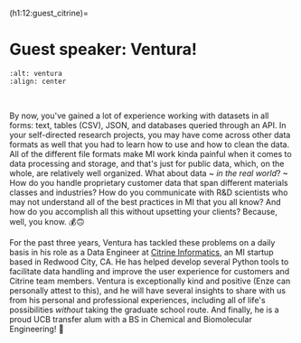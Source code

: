 (h1:12:guest_citrine)=
# Guest speaker: Ventura!

```{image} ../../assets/fig/week_3/12/ventura.jpg
:alt: ventura
:align: center
```

&nbsp;

By now, you've gained a lot of experience working with datasets in all forms: text, tables (CSV), JSON, and databases queried through an API.
In your self-directed research projects, you may have come across other data formats as well that you had to learn how to use and how to clean the data.
All of the different file formats make MI work kinda painful when it comes to data processing and storage, and that's just for public data, which, on the whole, are relatively well organized.
What about data ~ _in the real world_? ~ 
How do you handle proprietary customer data that span different materials classes and industries?
How do you communicate with R&D scientists who may not understand all of the best practices in MI that you all know?
And how do you accomplish all this without upsetting your clients? 
Because, well, you know. 💰🙃

For the past three years, Ventura has tackled these problems on a daily basis in his role as a Data Engineer at [Citrine Informatics](https://citrine.io/), an MI startup based in Redwood City, CA.
He has helped develop several Python tools to facilitate data handling and improve the user experience for customers and Citrine team members.
Ventura is exceptionally kind and positive (Enze can personally attest to this), and he will have several insights to share with us from his personal and professional experiences, including all of life's possibilities _without_ taking the graduate school route.
And finally, he is a proud UCB transfer alum with a BS in Chemical and Biomolecular Engineering! 🐻